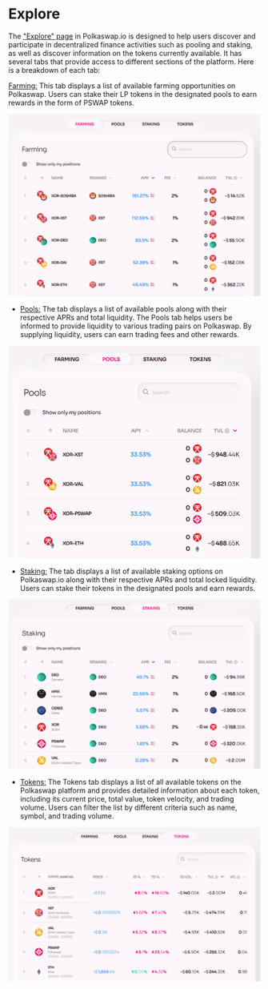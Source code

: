 # Explore

The ["Explore" page](https://polkaswap.io/#/explore/demeter/farming) in Polkaswap.io is designed to help users discover and participate in decentralized finance activities such as pooling and staking, as well as discover information on the tokens currently available. It has several tabs that provide access to different sections of the platform. Here is a breakdown of each tab:

[Farming:](https://polkaswap.io/#/explore/demeter/farming) This tab displays a list of available farming opportunities on Polkaswap. Users can stake their LP tokens in the designated pools to earn rewards in the form of PSWAP tokens.

![](.gitbook/assets/polkaswap-explore-farming.png)

- [Pools:](https://polkaswap.io/#/explore/pools/) The tab displays a list of available pools along with their respective APRs and total liquidity. The Pools tab helps users be informed to provide liquidity to various trading pairs on Polkaswap. By supplying liquidity, users can earn trading fees and other rewards.

![](.gitbook/assets/polkaswap-explore-pools.png)

- [Staking:](https://polkaswap.io/#/explore/demeter/staking) The tab displays a list of available staking options on Polkaswap.io along with their respective APRs and total locked liquidity. Users can stake their tokens in the designated pools and earn rewards.

![](.gitbook/assets/polkaswap-explore-staking.png)

- [Tokens:](https://polkaswap.io/#/explore/tokens) The Tokens tab displays a list of all available tokens on the Polkaswap platform and provides detailed information about each token, including its current price, total value, token velocity, and trading volume. Users can filter the list by different criteria such as name, symbol, and trading volume.

![](.gitbook/assets/polkaswap-explore-tokens.png)
